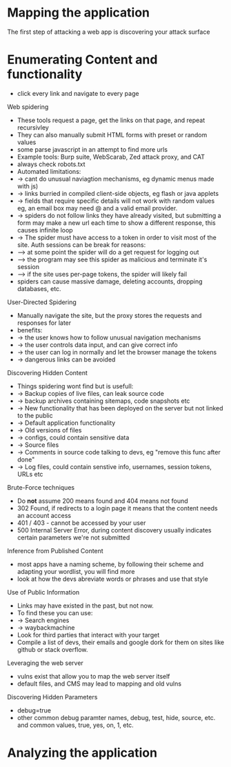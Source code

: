 # Mapping the application

The first step of attacking a web app is discovering your attack surface

# Enumerating Content and functionality

- click every link and navigate to every page

Web spidering
- These tools request a page, get the links on that page, and repeat recursivley
- They can also manually submit HTML forms with preset or random values
- some parse javascript in an attempt to find more urls
- Example tools: Burp suite, WebScarab, Zed attack proxy, and CAT
- always check robots.txt
- Automated limitations:
- -> cant do unusual naviagtion mechanisms, eg dynamic menus made with js)
- -> links burried in compiled client-side objects, eg flash or java applets
- -> fields that require specific details will not work with random values eg, an email box may need @ and a valid email provider.
- -> spiders do not follow links they have already visited, but submitting a form may make a new url each time to show a different response, this causes infinite loop
- -> The spider must have access to a token in order to visit most of the site. Auth sessions can be break for reasons:
- --> at some point the spider will do a get request for logging out
- --> the program may see this spider as malicious and terminate it's session
- --> if the site uses per-page tokens, the spider will likely fail
- spiders can cause massive damage, deleting accounts, dropping databases, etc.

User-Directed Spidering
- Manually navigate the site, but the proxy stores the requests and responses for later
- benefits:
- -> the user knows how to follow unusual navigation mechanisms
- -> the user controls data input, and can give correct info
- -> the user can log in normally and let the browser manage the tokens
- -> dangerous links can be avoided 

Discovering Hidden Content
- Things spidering wont find but is usefull:
- -> Backup copies of live files, can leak source code
- -> backup archives containing sitemaps, code snapshots etc
- -> New functionality that has been deployed on the server but not linked to the public
- -> Default application functionality
- -> Old versions of files
- -> configs, could contain sensitive data
- -> Source files
- -> Comments in source code talking to devs, eg "remove this func after done" 
- -> Log files, could contain senstive info, usernames, session tokens, URLs etc

Brute-Force techniques
- Do **not** assume 200 means found and 404 means not found
- 302 Found, if redirects to a login page it means that the content needs an account access
- 401 / 403 - cannot be accessed by your user
- 500 Internal Server Error, during content discovery usually indicates certain parameters we're not submitted

Inference from Published Content
- most apps have a naming scheme, by following their scheme and adapting your wordlist, you will find more
- look at how the devs abreviate words or phrases and use that style

Use of Public Information
- Links may have existed in the past, but not now. 
- To find these you can use:
- -> Search engines
- -> waybackmachine
- Look for third parties that interact with your target
- Compile a list of devs, their emails and google dork for them on sites like github or stack overflow.

Leveraging the web server
- vulns exist that allow you to map the web server itself
- default files, and CMS may lead to mapping and old vulns

Discovering Hidden Parameters
- debug=true
- other common debug paramter names, debug, test, hide, source, etc. and common values, true, yes, on, 1, etc.

# Analyzing the application
